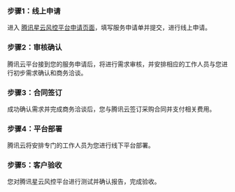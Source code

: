 ### 步骤1：线上申请
进入 [腾讯星云风控平台申请页面](https://url.cn/5nishFg)，填写服务申请单并提交，进行线上申请。

### 步骤2：审核确认
腾讯云平台接到您的服务申请后，将进行需求审核，并安排相应的工作人员与您进行初步需求确认和商务洽谈。

### 步骤3：合同签订
成功确认需求并完成商务洽谈后，您与腾讯云签订采购合同并支付相关费用。

### 步骤4：平台部署
腾讯云将安排专门的工作人员为您进行线下平台部署。

### 步骤5：客户验收
您对腾讯星云风控平台进行测试并确认报告，完成验收。
